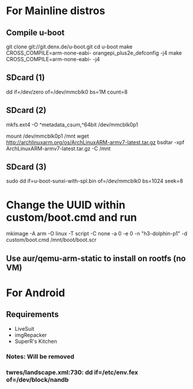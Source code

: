# For Mainline distros
## Compile u-boot
git clone git://git.denx.de/u-boot.git
cd u-boot
make CROSS_COMPILE=arm-none-eabi- orangepi_plus2e_defconfig -j4
make CROSS_COMPILE=arm-none-eabi- -j4

## SDcard (1)
dd if=/dev/zero of=/dev/mmcblk0 bs=1M count=8

## SDcard (2)
mkfs.ext4 -O ^metadata_csum,^64bit /dev/mmcblk0p1

mount /dev/mmcblk0p1 /mnt
wget http://archlinuxarm.org/os/ArchLinuxARM-armv7-latest.tar.gz
bsdtar -xpf ArchLinuxARM-armv7-latest.tar.gz -C /mnt

## SDcard (3)
sudo dd if=u-boot-sunxi-with-spl.bin of=/dev/mmcblk0 bs=1024 seek=8
# Change the UUID within custom/boot.cmd and run 
mkimage -A arm -O linux -T script -C none -a 0 -e 0 -n "h3-dolphin-p1" -d custom/boot.cmd /mnt/boot/boot.scr

## Use aur/qemu-arm-static to install on rootfs (no VM)

# For Android
## Requirements
* LiveSuit
* imgRepacker
* SuperR's Kitchen
 
### Notes: Will be removed
### twres/landscape.xml:730: <action function="set">dd if=/etc/env.fex of=/dev/block/nandb</action>				


